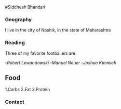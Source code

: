 #Siddhesh Bhandari

### Geography

I live in the city of Nashik, in the state of Maharashtra

### Reading

Three of my favorite footballers are:

-*Robert Lewandowski*
-*Manuel Neuer*
-*Joshua Kimmich*

## Food

1.Carbs
2.Fat
3.Protein

### Contact

